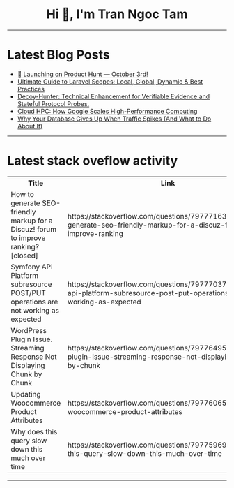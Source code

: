 <h1 align="center">Hi 👋, I'm Tran Ngoc Tam</h1>

---

# Latest Blog Posts 
<!-- BLOG-POST-LIST:START -->
- [🚀 Launching on Product Hunt — October 3rd!](https://dev.to/alexey_sokolov_10deecd763/launching-on-product-hunt-october-3rd-9h1)
- [Ultimate Guide to Laravel Scopes: Local, Global, Dynamic &amp; Best Practices](https://dev.to/devtalk94/ultimate-guide-to-laravel-scopes-local-global-dynamic-best-practices-127g)
- [Decoy-Hunter: Technical Enhancement for Verifiable Evidence and Stateful Protocol Probes.](https://dev.to/antonio_socorro_95e3ff086/decoy-hunter-technical-enhancement-for-verifiable-evidence-and-stateful-protocol-probes-2pi4)
- [Cloud HPC: How Google Scales High-Performance Computing](https://dev.to/mrmajed7/cloud-hpc-how-google-scales-high-performance-computing-4922)
- [Why Your Database Gives Up When Traffic Spikes &lpar;And What to Do About It&rpar;](https://dev.to/sangyog2058/database-connection-pooling-the-complete-guide-to-scaling-your-applications-160e)
<!-- BLOG-POST-LIST:END -->

---

# Latest stack oveflow activity
<table>
  <tr><th>Title</th><th>Link</th></tr>
  <!-- STACKOVERFLOW:START --><tr><td>How to generate SEO-friendly markup for a Discuz! forum to improve ranking? [closed]</td><td>https://stackoverflow.com/questions/79777163/how-to-generate-seo-friendly-markup-for-a-discuz-forum-to-improve-ranking</td></tr><tr><td>Symfony API Platform subresource POST/PUT operations are not working as expected</td><td>https://stackoverflow.com/questions/79777037/symfony-api-platform-subresource-post-put-operations-are-not-working-as-expected</td></tr><tr><td>WordPress Plugin Issue. Streaming Response Not Displaying Chunk by Chunk</td><td>https://stackoverflow.com/questions/79776495/wordpress-plugin-issue-streaming-response-not-displaying-chunk-by-chunk</td></tr><tr><td>Updating Woocommerce Product Attributes</td><td>https://stackoverflow.com/questions/79776065/updating-woocommerce-product-attributes</td></tr><tr><td>Why does this query slow down this much over time</td><td>https://stackoverflow.com/questions/79775969/why-does-this-query-slow-down-this-much-over-time</td></tr><!-- STACKOVERFLOW:END -->
</table>

---



